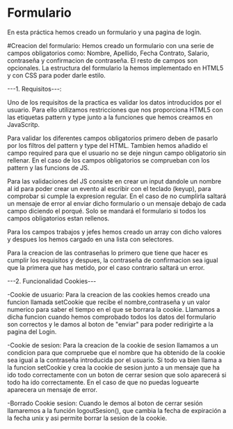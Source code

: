 # Formulario
En esta práctica hemos creado un formulario y una pagina de login.

#Creacion del formulario:
Hemos creado un formulario con una serie de campos obligatorios como: Nombre, Apellido, Fecha Contrato, Salario, contraseña y confirmacion de contraseña. El resto de campos son opcionales.
La estructura del formulario la hemos implementado en HTML5 y con CSS para poder darle estilo.

---1. Requisitos---:

Uno de los requisitos de la practica es validar los datos introducidos por el usuario. Para ello utilizamos restricciones que nos proporciona HTML5 con las etiquetas pattern y type junto a la funciones que hemos creamos en JavaScritp.

Para validar los diferentes campos obligatorios primero deben de pasarlo por los filtros del pattern y type del HTML. Tambien hemos añadido el campo required para que el usuario no se deje ningun campo obligatorio sin rellenar. En el caso de los campos obligatorios se comprueban con los pattern y las funcions de JS.

Para las validaciones del JS consiste en crear un input dandole un nombre al id para poder crear un evento al escribir con el teclado (keyup), para comprobar si cumple la expresion regular. En el caso de no cumplirla saltará un mensaje de error al enviar dicho formulario o un mensaje debajo de cada campo diciendo el porqué. Solo se mandará el formulario si todos los campos obligatorios estan rellenos.

Para los campos trabajos y jefes hemos creado un array con dicho valores y despues los hemos cargado en una lista con selectores.

Para la creacion de las contraseñas lo primero que tiene que hacer es cumplir los requisitos y despues, la contraseña de confirmacion sea igual que la primera que has metido, por el caso contrario saltará un error.

---2. Funcionalidad Cookies---

-Cookie de usuario:
	Para la creacion de las cookies hemos creado una funcion llamada setCookie que recibe el nombre,contraseña y un valor numerico para saber el tiempo en el que se borrara la cookie. Llamamos a dicha funcion cuando hemos comprobado todos los datos del formulario son correctos y le damos al boton de "enviar" para poder redirigirte a la pagina del Login.

-Cookie de sesion:
	Para la creacion de la cookie de sesion llamamos a un condicion para que compruebe que el nombre que ha obtenido de la cookie sea igual a la contraseña introducida por el usuario. Si todo va bien llama a la funcion setCookie y crea la cookie de sesion junto a un mensaje que ha ido todo correctamente con un boton de cerrar sesion que solo aparecerá si todo ha ido correctamente. En el caso de que no puedas loguearte aparecera un mensaje de error.

-Borrado Cookie sesion:
	Cuando le demos al boton de cerrar sesión llamaremos a la función logoutSesion(), que cambia la fecha de expiración a la fecha unix y asi permite borrar la sesion de la cookie.
